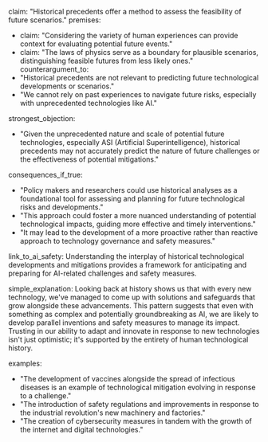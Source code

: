claim: "Historical precedents offer a method to assess the feasibility of future scenarios."
premises:
  - claim: "Considering the variety of human experiences can provide context for evaluating potential future events."
  - claim: "The laws of physics serve as a boundary for plausible scenarios, distinguishing feasible futures from less likely ones."
counterargument_to:
  - "Historical precedents are not relevant to predicting future technological developments or scenarios."
  - "We cannot rely on past experiences to navigate future risks, especially with unprecedented technologies like AI."

strongest_objection:
  - "Given the unprecedented nature and scale of potential future technologies, especially ASI (Artificial Superintelligence), historical precedents may not accurately predict the nature of future challenges or the effectiveness of potential mitigations."

consequences_if_true:
  - "Policy makers and researchers could use historical analyses as a foundational tool for assessing and planning for future technological risks and developments."
  - "This approach could foster a more nuanced understanding of potential technological impacts, guiding more effective and timely interventions."
  - "It may lead to the development of a more proactive rather than reactive approach to technology governance and safety measures."

link_to_ai_safety: Understanding the interplay of historical technological developments and mitigations provides a framework for anticipating and preparing for AI-related challenges and safety measures.

simple_explanation: Looking back at history shows us that with every new technology, we've managed to come up with solutions and safeguards that grow alongside these advancements. This pattern suggests that even with something as complex and potentially groundbreaking as AI, we are likely to develop parallel inventions and safety measures to manage its impact. Trusting in our ability to adapt and innovate in response to new technologies isn't just optimistic; it's supported by the entirety of human technological history.

examples:
  - "The development of vaccines alongside the spread of infectious diseases is an example of technological mitigation evolving in response to a challenge."
  - "The introduction of safety regulations and improvements in response to the industrial revolution's new machinery and factories."
  - "The creation of cybersecurity measures in tandem with the growth of the internet and digital technologies."